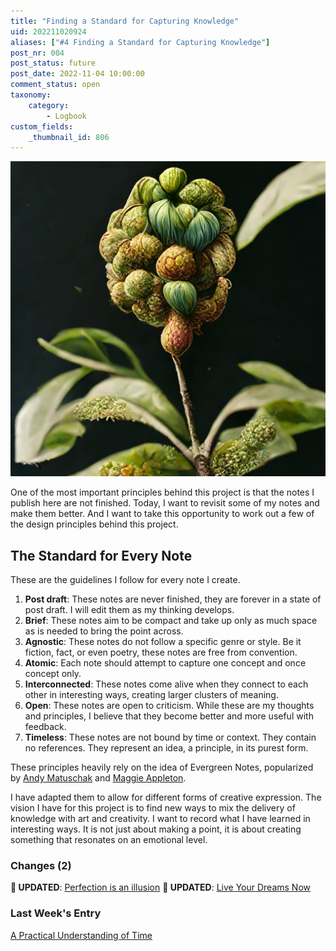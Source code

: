 ```yaml
---
title: "Finding a Standard for Capturing Knowledge"
uid: 202211020924
aliases: ["#4 Finding a Standard for Capturing Knowledge"]
post_nr: 004
post_status: future
post_date: 2022-11-04 10:00:00
comment_status: open
taxonomy:
    category:
        - Logbook
custom_fields:
    _thumbnail_id: 806
---
```


![A sapling growing from the ground, representing one captured unit of knowledge](/_images/image-finding-a-standard-for-capturing-knowledge.webp "Finding a Standard for Capturing Knowledge")

One of the most important principles behind this project is that the notes I publish here are not finished. Today, I want to revisit some of my notes and make them better. And I want to take this opportunity to work out a few of the design principles behind this project.

## The Standard for Every Note
These are the guidelines I follow for every note I create.

1. **Post draft**: These notes are never finished, they are forever in a state of post draft. I will edit them as my thinking develops.
2. **Brief**: These notes aim to be compact and take up only as much space as is needed to bring the point across.
3. **Agnostic**: These notes do not follow a specific genre or style. Be it fiction, fact, or even poetry, these notes are free from convention.
4. **Atomic**: Each note should attempt to capture one concept and once concept only.
5. **Interconnected**: These notes come alive when they connect to each other in interesting ways, creating larger clusters of meaning.
6. **Open**: These notes are open to criticism. While these are my thoughts and principles, I believe that they become better and more useful with feedback.
7. **Timeless**: These notes are not bound by time or context. They contain no references. They represent an idea, a principle, in its purest form.

These principles heavily rely on the idea of Evergreen Notes, popularized by [Andy Matuschak](https://notes.andymatuschak.org/Evergreen_notes) and [Maggie Appleton](https://maggieappleton.com/evergreens).

I have adapted them to allow for different forms of creative expression. The vision I have for this project is to find new ways to mix the delivery of knowledge with art and creativity. I want to record what I have learned in interesting ways. It is not just about making a point, it is about creating something that resonates on an emotional level.

### Changes (2)
**🔵 UPDATED**: [Perfection is an illusion](./perfection-is-an-illusion.md)
**🔵 UPDATED**: [Live Your Dreams Now](./live-your-dreams-now.md)

### Last Week's Entry
[A Practical Understanding of Time](./a-practical-understanding-of-time.md)